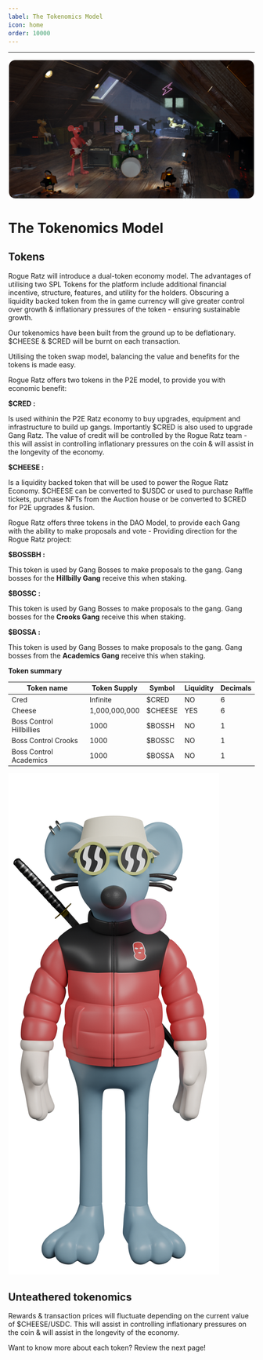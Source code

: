 ```yaml
---
label: The Tokenomics Model
icon: home
order: 10000
---
```


---
![](../static/banner.png)

# The Tokenomics Model

## Tokens

Rogue Ratz will introduce a dual-token economy model. The advantages of utilising two SPL Tokens for the platform include additional financial incentive, structure, features, and utility for the holders. Obscuring a liquidity backed token from the in game currency will give greater control over growth & inflationary pressures of the token - ensuring sustainable growth. 

Our tokenomics have been built from the ground up to be deflationary. $CHEESE & $CRED will be burnt on each transaction. 

Utilising the token swap model, balancing the value and benefits for the tokens is made easy.

Rogue Ratz offers two tokens in the P2E model, to provide you with economic benefit:

**$CRED :**

 Is used withinin the P2E Ratz economy to buy upgrades, equipment and infrastructure to build up gangs. Importantly $CRED is also used to upgrade Gang Ratz. The value of credit will be controlled by the Rogue Ratz team - this will assist in controlling inflationary pressures on the coin & will assist in the longevity of the economy.

**$CHEESE :**

 Is a liquidity backed token that will be used to power the Rogue Ratz Economy. $CHEESE can be converted to $USDC or used to purchase Raffle tickets, purchase NFTs from the Auction house or be converted to $CRED for P2E upgrades & fusion.

Rogue Ratz offers three tokens in the DAO Model, to provide each Gang with the ability to make proposals and vote - Providing direction for the Rogue Ratz project:

**$BOSSBH :** 

This token is used by Gang Bosses to make proposals to the gang. Gang bosses for the **Hillbilly Gang** receive this when staking. 

**$BOSSC :**

This token is used by Gang Bosses to make proposals to the gang. Gang bosses for the **Crooks Gang** receive this when staking. 

**$BOSSA :** 

This token is used by Gang Bosses to make proposals to the gang. Gang bosses from the **Academics Gang** receive this when staking. 

**Token summary**

| Token name | Token Supply | Symbol  | Liquidity | Decimals  |
| --- | --- | --- | --- | --- |
| Cred | Infinite | $CRED | NO | 6 |
| Cheese | 1,000,000,000 | $CHEESE | YES | 6 |
| Boss Control Hillbillies | 1000 | $BOSSH | NO | 1 |
| Boss Control Crooks | 1000 | $BOSSC | NO | 1 |
| Boss Control Academics | 1000 | $BOSSA | NO | 1 |

![](../static/rat7.png)

## Unteathered tokenomics

Rewards & transaction prices will fluctuate depending on the current value of $CHEESE/USDC. 
This will assist in controlling inflationary pressures on the coin & will assist in the longevity of the economy.

Want to know more about each token? Review the next page!
